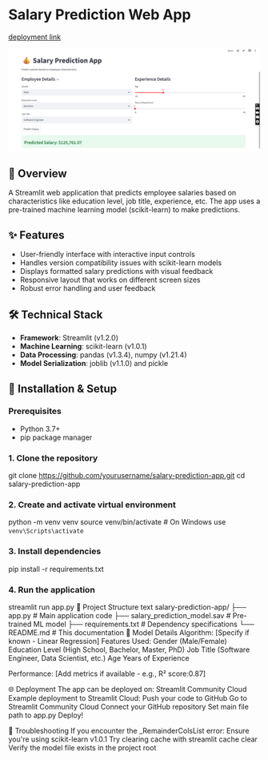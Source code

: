 # Salary Prediction Web App
[deployment link](https://salarypredapp-rz5ccuqks5spbgdwjbxjqq.streamlit.app/#salary-prediction-app)

![App Screenshot](https://github.com/BADAM2001/salarypred_streamlit/blob/fc7dc65b8e56e17c6f2d7f9654eef35738055b23/Screenshot%20(255).png)


## 📌 Overview
A Streamlit web application that predicts employee salaries based on characteristics like education level, job title, experience, etc. The app uses a pre-trained machine learning model (scikit-learn) to make predictions.

## ✨ Features
- User-friendly interface with interactive input controls
- Handles version compatibility issues with scikit-learn models
- Displays formatted salary predictions with visual feedback
- Responsive layout that works on different screen sizes
- Robust error handling and user feedback

## 🛠️ Technical Stack
- **Framework**: Streamlit (v1.2.0)
- **Machine Learning**: scikit-learn (v1.0.1)
- **Data Processing**: pandas (v1.3.4), numpy (v1.21.4)
- **Model Serialization**: joblib (v1.1.0) and pickle

## 🚀 Installation & Setup

### Prerequisites
- Python 3.7+
- pip package manager

### 1. Clone the repository
git clone https://github.com/yourusername/salary-prediction-app.git
cd salary-prediction-app

### 2. Create and activate virtual environment
python -m venv venv
source venv/bin/activate  # On Windows use `venv\Scripts\activate`

### 3. Install dependencies
pip install -r requirements.txt

### 4. Run the application
streamlit run app.py
📂 Project Structure
text
salary-prediction-app/
├── app.py                # Main application code
├── salary_prediction_model.sav  # Pre-trained ML model
├── requirements.txt      # Dependency specifications
└── README.md            # This documentation
🧠 Model Details
Algorithm: [Specify if known -  Linear Regression]
Features Used:
Gender (Male/Female)
Education Level (High School, Bachelor, Master, PhD)
Job Title (Software Engineer, Data Scientist, etc.)
Age
Years of Experience

Performance: [Add metrics if available - e.g., R² score:0.87]

🌐 Deployment
The app can be deployed on:
Streamlit Community Cloud
Example deployment to Streamlit Cloud:
Push your code to GitHub
Go to Streamlit Community Cloud
Connect your GitHub repository
Set main file path to app.py
Deploy!

🐛 Troubleshooting
If you encounter the _RemainderColsList error:
Ensure you're using scikit-learn v1.0.1
Try clearing cache with streamlit cache clear
Verify the model file exists in the project root
